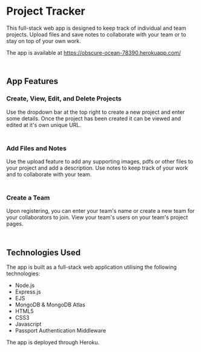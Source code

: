 # Project Tracker

This full-stack web app is designed to keep track of individual and team projects. Upload files and save notes to collaborate with your team or to stay on top of your own work.

The app is available at https://obscure-ocean-78390.herokuapp.com/

## <br />**App Features**

### **Create, View, Edit, and Delete Projects**

Use the dropdown bar at the top right to create a new project and enter some details. Once the project has been created it can be viewed and edited at it's own unique URL.

### <br />**Add Files and Notes**

Use the upload feature to add any supporting images, pdfs or other files to your project and add a description. Use notes to keep track of your work and to collaborate with your team.

### <br />**Create a Team**

Upon registering, you can enter your team's name or create a new team for your collaborators to join. View your team's users on your team's project pages.

## <br />**Technologies Used**

The app is built as a full-stack web application utilising the following technologies:

<ul>
    <li>Node.js</li>
    <li>Express.js</li>
    <li>EJS</li>
    <li>MongoDB & MongoDB Atlas</li>
    <li>HTML5</li>
    <li>CSS3</li>
    <li>Javascript</li>
    <li>Passport Authentication Middleware</li>
</ul>
<p>The app is deployed through Heroku.<p>
